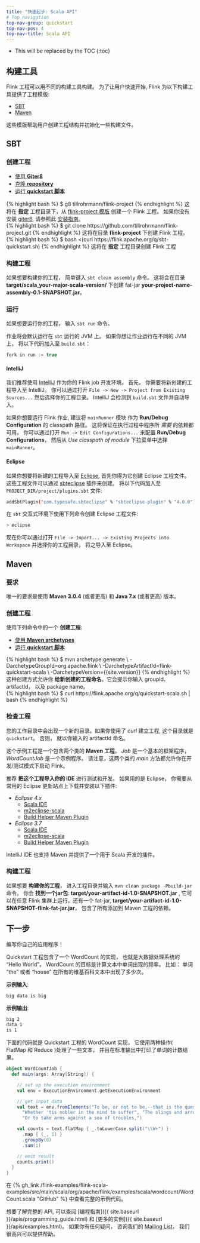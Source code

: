 ```yaml
---
title: "快速起步: Scala API"
# Top navigation
top-nav-group: quickstart
top-nav-pos: 4
top-nav-title: Scala API
---
```

<!--
Licensed to the Apache Software Foundation (ASF) under one
or more contributor license agreements.  See the NOTICE file
distributed with this work for additional information
regarding copyright ownership.  The ASF licenses this file
to you under the Apache License, Version 2.0 (the
"License"); you may not use this file except in compliance
with the License.  You may obtain a copy of the License at

  http://www.apache.org/licenses/LICENSE-2.0

Unless required by applicable law or agreed to in writing,
software distributed under the License is distributed on an
"AS IS" BASIS, WITHOUT WARRANTIES OR CONDITIONS OF ANY
KIND, either express or implied.  See the License for the
specific language governing permissions and limitations
under the License.
-->

* This will be replaced by the TOC
{:toc}


## 构建工具

Flink 工程可以用不同的构建工具构建。
为了让用户快速开始, Flink 为以下构建工具提供了工程模版:

- [SBT](#sbt)
- [Maven](#maven)

这些模版帮助用户创建工程结构并初始化一些构建文件。

## SBT

### 创建工程

<ul class="nav nav-tabs" style="border-bottom: none;">
    <li class="active"><a href="#giter8" data-toggle="tab">使用 <strong>Giter8</strong></a></li>
    <li><a href="#clone-repository" data-toggle="tab">克隆 <strong>repository</strong></a></li>
    <li><a href="#quickstart-script-sbt" data-toggle="tab">运行 <strong>quickstart 脚本</strong></a></li>
</ul>

<div class="tab-content">
    <div class="tab-pane active" id="giter8">
    {% highlight bash %}
    $ g8 tillrohrmann/flink-project
    {% endhighlight %}
    这将在 <strong>指定</strong> 工程目录下，从 <a href="https://github.com/tillrohrmann/flink-project.g8">flink-project 模版</a> 创建一个 Flink 工程。
    如果你没有安装 <a href="https://github.com/n8han/giter8">giter8</a>, 请参照此 <a href="https://github.com/n8han/giter8#installation">安装指南</a>。
    </div>
    <div class="tab-pane" id="clone-repository">
    {% highlight bash %}
    $ git clone https://github.com/tillrohrmann/flink-project.git
    {% endhighlight %}
    这将在目录 <strong>flink-project</strong> 下创建 Flink 工程。
    </div>
    <div class="tab-pane" id="quickstart-script-sbt">
    {% highlight bash %}
    $ bash <(curl https://flink.apache.org/q/sbt-quickstart.sh)
    {% endhighlight %}
    这将在 <strong>指定</strong> 工程目录创建 Flink 工程
    </div>
</div>

### 构建工程

如果想要构建你的工程， 简单键入 `sbt clean assembly` 命令。
这将会在目录 __target/scala_your-major-scala-version/__ 下创建 fat-jar __your-project-name-assembly-0.1-SNAPSHOT.jar__。

### 运行

如果想要运行你的工程， 输入 `sbt run` 命令。

作业将会默认运行在 `sbt` 运行的 JVM 上。
如果你想让作业运行在不同的 JVM 上， 将以下代码加入至 `build.sbt`：

~~~scala
fork in run := true
~~~
 

#### IntelliJ

我们推荐使用 [IntelliJ](https://www.jetbrains.com/idea/) 作为你的 Flink job 开发环境。
首先， 你需要将新创建的工程导入至 IntelliJ。
你可以通过打开 `File -> New -> Project from Existing Sources...` 然后选择你的工程目录。
IntelliJ 会检测到 `build.sbt` 文件并自动导入。

如果你想要运行 Flink 作业, 建议将 `mainRunner` 模块 作为 __Run/Debug Configuration__ 的 classpath 路径。
这将保证在执行过程中程序所 _需要_ 的依赖都可用。
你可以通过打开 `Run -> Edit Configurations...` 来配置 __Run/Debug Configurations__， 然后从 _Use classpath of module_ 下拉菜单中选择 `mainRunner`。

#### Eclipse

如果你想要将新建的工程导入至 [Eclipse](https://eclipse.org/), 首先你得为它创建 Eclipse 工程文件。
这些工程文件可以通过 [sbteclipse](https://github.com/typesafehub/sbteclipse) 插件来创建。
将以下代码加入至 `PROJECT_DIR/project/plugins.sbt` 文件:

~~~bash
addSbtPlugin("com.typesafe.sbteclipse" % "sbteclipse-plugin" % "4.0.0")
~~~

在 `sbt` 交互式环境下使用下列命令创建 Eclipse 工程文件:

~~~bash
> eclipse
~~~

现在你可以通过打开 `File -> Import... -> Existing Projects into Workspace` 并选择你的工程目录， 将之导入至 Eclipse。

## Maven

### 要求

唯一的要求是使用 __Maven 3.0.4__ (或者更高) 和 __Java 7.x__ (或者更高) 版本。


### 创建工程

使用下列命令中的一个 __创建工程__:

<ul class="nav nav-tabs" style="border-bottom: none;">
    <li class="active"><a href="#maven-archetype" data-toggle="tab">使用 <strong>Maven archetypes</strong></a></li>
    <li><a href="#quickstart-script" data-toggle="tab">运行 <strong>quickstart 脚本</strong></a></li>
</ul>

<div class="tab-content">
    <div class="tab-pane active" id="maven-archetype">
    {% highlight bash %}
    $ mvn archetype:generate                               \
      -DarchetypeGroupId=org.apache.flink              \
      -DarchetypeArtifactId=flink-quickstart-scala     \
      -DarchetypeVersion={{site.version}}
    {% endhighlight %}
    这种创建方式允许你 <strong>给新创建的工程命名</strong>。它会提示你输入 groupId、 artifactId， 以及 package name。
    </div>
    <div class="tab-pane" id="quickstart-script">
{% highlight bash %}
$ curl https://flink.apache.org/q/quickstart-scala.sh | bash
{% endhighlight %}
    </div>
</div>


### 检查工程

您的工作目录中会出现一个新的目录。如果你使用了 _curl_ 建立工程, 这个目录就是 `quickstart`。 否则， 就以你输入的 artifactId 命名。

这个示例工程是一个包含两个类的  __Maven 工程__。 _Job_ 是一个基本的框架程序， _WordCountJob_ 是一个示例程序。 请注意，这两个类的 _main_ 方法都允许你在开发/测试模式下启动 Flink。

推荐 __把这个工程导入你的 IDE__ 进行测试和开发。 如果用的是 Eclipse， 你需要从常用的 Eclipse 更新站点上下载并安装以下插件:

* _Eclipse 4.x_
  * [Scala IDE](http://download.scala-ide.org/sdk/e38/scala210/stable/site)
  * [m2eclipse-scala](http://alchim31.free.fr/m2e-scala/update-site)
  * [Build Helper Maven Plugin](https://repository.sonatype.org/content/repositories/forge-sites/m2e-extras/0.15.0/N/0.15.0.201206251206/)
* _Eclipse 3.7_
  * [Scala IDE](http://download.scala-ide.org/sdk/e37/scala210/stable/site)
  * [m2eclipse-scala](http://alchim31.free.fr/m2e-scala/update-site)
  * [Build Helper Maven Plugin](https://repository.sonatype.org/content/repositories/forge-sites/m2e-extras/0.14.0/N/0.14.0.201109282148/)

IntelliJ IDE 也支持 Maven 并提供了一个用于 Scala 开发的插件。


### 构建工程

如果想要 __构建你的工程__， 进入工程目录并输入 `mvn clean package -Pbuild-jar` 命令。 你会 __找到一个jar包__: __target/your-artifact-id-1.0-SNAPSHOT.jar__ , 它可以在任意 Flink 集群上运行。还有一个 fat-jar,  __target/your-artifact-id-1.0-SNAPSHOT-flink-fat-jar.jar__， 包含了所有添加到 Maven 工程的依赖。

## 下一步

编写你自己的应用程序！

Quickstart 工程包含了一个 WordCount 的实现， 也就是大数据处理系统的 “Hello World”。 WordCount 的目标是计算文本中单词出现的频率。 比如： 单词 “the” 或者 “house” 在所有的维基百科文本中出现了多少次。

__示例输入__:

~~~bash
big data is big
~~~

__示例输出__:

~~~bash
big 2
data 1
is 1
~~~

下面的代码就是 Quickstart 工程的 WordCount 实现， 它使用两种操作( FlatMap 和 Reduce )处理了一些文本， 并且在标准输出中打印了单词的计数结果。

~~~scala
object WordCountJob {
  def main(args: Array[String]) {

    // set up the execution environment
    val env = ExecutionEnvironment.getExecutionEnvironment

    // get input data
    val text = env.fromElements("To be, or not to be,--that is the question:--",
      "Whether 'tis nobler in the mind to suffer", "The slings and arrows of outrageous fortune",
      "Or to take arms against a sea of troubles,")

    val counts = text.flatMap { _.toLowerCase.split("\\W+") }
      .map { (_, 1) }
      .groupBy(0)
      .sum(1)

    // emit result
    counts.print()
  }
}
~~~

在 {% gh_link /flink-examples/flink-scala-examples/src/main/scala/org/apache/flink/examples/scala/wordcount/WordCount.scala "GitHub" %} 中查看完整的示例代码。

想要了解完整的 API, 可以查阅  [编程指南]({{ site.baseurl }}/apis/programming_guide.html) 和 [更多的实例]({{ site.baseurl }}/apis/examples.html)。 如果你有任何疑问， 咨询我们的 [Mailing List](http://mail-archives.apache.org/mod_mbox/flink-dev/)， 我们很高兴可以提供帮助。

